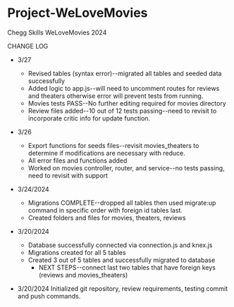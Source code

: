 # Project-WeLoveMovies
Chegg Skills WeLoveMovies 2024


CHANGE LOG

- 3/27
    - Revised tables (syntax error)--migrated all tables and seeded data successfully
    - Added logic to app.js--will need to uncomment routes for reviews and theaters otherwise error will prevent tests from running.
    - Movies tests PASS--No further editing required for movies directory 
    - Review files added--10 out of 12 tests passing--need to revisit to incorporate critic info for update function.

- 3/26 
    - Export functions for seeds files--revisit movies_theaters to determine if modifications are necessary with reduce.
    - All error files and functions added
    - Worked on movies controller, router, and service--no tests passing, need to revisit with support

- 3/24/2024
    - Migrations COMPLETE--dropped all tables then used migrate:up command in specific order with foreign id tables last.
    - Created folders and files for movies, theaters, reviews

- 3/20/2024 
    - Database successfully connected via connection.js and knex.js
    - Migrations created for all 5 tables
    - Created 3 out of 5 tables and successfully migrated to database
        - NEXT STEPS--connect last two tables that have foreign keys (reviews and movies_theaters)

- 3/20/2024 Initialized git repository, review requirements, testing commit and push commands. 